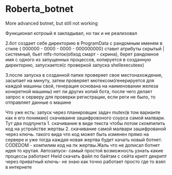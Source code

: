 # Roberta_botnet
More advanced botnet, but still not working

Функционал котроый я закладывал, но так и не реализовал

2.бот создает себе директорию в ProgramData с рандомным именем в стиле { 000000 - 0000 - 0000 - 000000000}
ставит атрибуты скрытый | системный, бьет ntfs-поток(обход смарт - скрина),
берет рандомное имя с одного из запущенных процессов, копируется в созданную директорию, запускается(с проверкой запуска shellexecuteex)

3.после запуска в созданной папке проверяет свое местонахождение, засыпает на минуту, 
затем проверяет мютексом(генерируется для каждой машины свой, генерация основана на наименовании железа конкретной машины) нет ли других копий бота,
после чего делает запрос к серверу для проверки регистрации, если реги не было, то отправляет данные о машине

Что уже есть:
запуск через планировщик задач
mutex(в том варианте как я его понимаю)
скачиваине зашифровоного соурса самой малвари. Тут два подпункта 1. скачивание в виде текста чтобы потом скомпилить код на устройстве жертвы 2. скачивание самой малвари зашифрованой через ключь.
такого вида что код может быть изменен прямо на сервере и уже тогда каждая новая жертва будет качать новый ботнет.
CODEDOM - компилим код на пк жертвы.Жаль что не дописал ботнет идея то крутая.
Автозапуск- самый простой
возможность узнать какие процессы работают
Hwid 
скачать файл по байтам с сейта
крипт декрипт через приватный ключь- не знаю как точно работает просто где то взял в интернете
